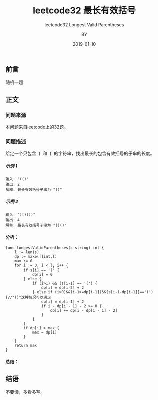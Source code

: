 ﻿---
layout:     post
title:      leetcode32 最长有效括号
subtitle:   leetcode32 Longest Valid Parentheses
date:       2019-01-10
author:     BY
header-img: img/post-bg-universe.jpg
catalog: true
tags:
    - Blog
---


## 前言

随机一题

## 正文

### 问题来源

本问题来自leetcode上的32题。  
### 问题描述

给定一个只包含 '(' 和 ')' 的字符串，找出最长的包含有效括号的子串的长度。

##### 示例 1
```
输入: "(()"
输出: 2
解释: 最长有效括号子串为 "()"
```  

##### 示例 2
```
输入: ")()())"
输出: 4
解释: 最长有效括号子串为 "()()"
```  

#### 分析：  
```
func longestValidParentheses(s string) int {
    l := len(s)
    dp := make([]int,l)
    max := 0
    for i := 0; i < l; i++ {
        if s[i] == '(' {
            dp[i] = 0
        } else {
            if (i>1) && (s[i-1] == '(') {
                dp[i] = dp[i-2] + 2
            } else if (i>0)&&(i-1>=dp[i-1])&&(s[i-1-dp[i-1]]=='(') {//"()"这种情况可以满足
                dp[i] = dp[i-1] + 2
                if i - dp[i - 1] - 2 >= 0 {
                    dp[i] += dp[i - dp[i - 1] - 2]
                }               
            }
        }
        if dp[i] > max {
            max = dp[i]
        }
    }
    return max
}
```
#### 总结：

## 结语
不要懒，多看多写。
